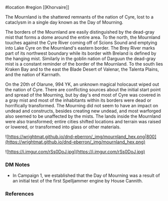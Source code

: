  #location #region [[Khorvaire]]

The Mournland is the shattered remnants of the nation of Cyre, lost to a cataclysm in a single day known as the Day of Mourning.

The borders of the Mournland are easily distinguished by the dead-gray mist that forms a dome around the entire area. To the north, the Mournland touches against the Cyre River coming off of Scions Sound and emptying into Lake Cyre on the Mournland's eastern border. The Brey River marks part of its northwest boundary while its border with Breland is defined by the hanging mist. Similarly in the goblin nation of Darguun the dead-gray mist is a constant reminder of the border of the Mournland. To the south lies Kraken Bay and to the east the Blade Desert of Valenar, the Talenta Plains, and the nation of Karrnath.

On the 20th of Olarune, 994 YK, an unknown magical holocaust wiped out the nation of Cyre. There are conflicting sources about the initial start point and spread of the Mourning, but by day's end most of Cyre was covered in a gray mist and most of the inhabitants within its borders were dead or horrifically transformed. The Mourning did not seem to have an impact on undead and constructs, besides creating new undead, and most warforged also seemed to be unaffected by the mists. The lands inside the Mournland were also transformed; entire cities shifted locations and terrain was raised or lowered, or transformed into glass or other materials.

![https://wrightmat.github.io/dnd-eberron/_img/mournland_hex.png|800](https://wrightmat.github.io/dnd-eberron/_img/mournland_hex.png)

![https://i.imgur.com/rSs0DoJ.jpg](https://i.imgur.com/rSs0DoJ.jpg)

### DM Notes

* In Campaign 1, we established that the Day of Mourning was a result of an initial test of the first Spelljammer engine by House Cannith.

### References
